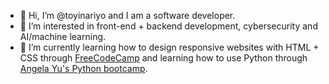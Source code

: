 - 👋 Hi, I’m @toyinariyo and I am a software developer. 
- 👀 I’m interested in front-end + backend development, cybersecurity and AI/machine learning.
- 🌱 I’m currently learning how to design responsive websites with HTML + CSS through [FreeCodeCamp](https://www.freecodecamp.org/learn/2022/responsive-web-design/) and learning how to use Python through [Angela Yu's Python bootcamp](https://www.udemy.com/course/100-days-of-code/).

<!---
toyinariyo/toyinariyo is a ✨ special ✨ repository because its `README.md` (this file) appears on your GitHub profile.
You can click the Preview link to take a look at your changes.
--->
